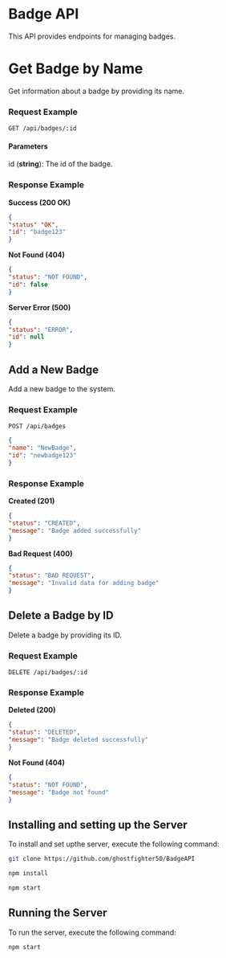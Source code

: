 
# Badge API

This API provides endpoints for managing badges.

# Get Badge by Name

Get information about a badge by providing its name.

### Request Example

```http
GET /api/badges/:id
```
#### Parameters
id (**string**): The id of the badge.

### Response Example

  
**Success (200 OK)**

```json
{
"status" "OK",
"id": "badge123"
}
```
**Not Found (404)**

```json
{
"status": "NOT FOUND",
"id": false
}
```
**Server Error (500)**

```json
{
"status": "ERROR",
"id": null
}
```
  
## Add a New Badge

Add a new badge to the system.

### Request Example
```http
POST /api/badges
```
```json
{
"name": "NewBadge",
"id": "newbadge123"
}
```
### Response Example

**Created (201)**

```json
{
"status": "CREATED",
"message": "Badge added successfully"
}
```
**Bad Request (400)**

```json
{
"status": "BAD REQUEST",
"message": "Invalid data for adding badge"
}
```
  
## Delete a Badge by ID

Delete a badge by providing its ID.

### Request Example

  

```http
DELETE /api/badges/:id
```
### Response Example

**Deleted (200)**

```json
{
"status": "DELETED",
"message": "Badge deleted successfully"
}
```
**Not Found (404)**
```json
{
"status": "NOT FOUND",
"message": "Badge not found"
}
```
## Installing and setting up the Server
To install and set upthe server, execute the following command:
```bash
git clone https://github.com/ghostfighter50/BadgeAPI
```
```bash
npm install
```
```bash
npm start
```
## Running the Server
To run the server, execute the following command:
```bash
npm start
```

